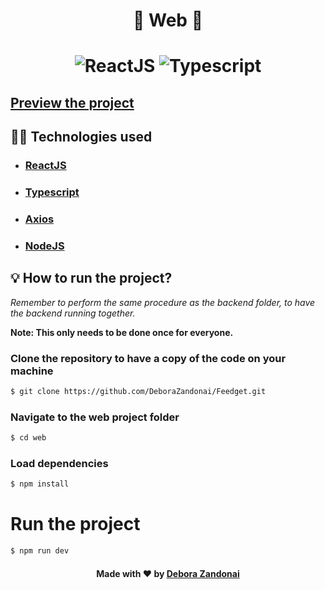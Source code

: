 <h1 align="center">🚀 Web 🚀</h1>

<h1 align=center>
  <div align=center>
  <img src="https://img.shields.io/badge/framework-reactjs-%234c87e6" alt="ReactJS"/>

  <img src="https://img.shields.io/badge/lang-typescript-success" alt="Typescript"/>
  <div>
</h1>

<h2>
  <a href="https://feedget-sage-alpha.vercel.app/">Preview the project</a>
</h2>

<h2>
  👨‍💻 Technologies used
</h2>

<ul>
  <li><h3><a href="https://reactjs.org/">ReactJS</a></h3></li>
  <li><h3><a href="https://www.typescriptlang.org/">Typescript</a></h3></li>
  <li><h3><a href="https://github.com/axios/axios">Axios</a></h3></li>
  <li><h3><a href="https://nodejs.org/pt-br/">NodeJS</a></h3></li>
</ul>

<h2>
  💡 How to run the project?
</h2>

<em>Remember to perform the same procedure as the backend folder, to have the backend running together.</em>

**Note: This only needs to be done once for everyone.**

### Clone the repository to have a copy of the code on your machine

```bash
$ git clone https://github.com/DeboraZandonai/Feedget.git
```

### Navigate to the web project folder

```bash
$ cd web
```

### Load dependencies

```bash
$ npm install
```

# Run the project

```bash
$ npm run dev
```

<h4 align=center>Made with ❤️ by <a href="https://www.linkedin.com/in/debora-zandonai-4ab092195/">Debora Zandonai</a></h4>